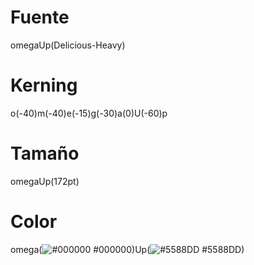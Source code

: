 # Fuente

omegaUp(Delicious-Heavy)

# Kerning

o(-40)m(-40)e(-15)g(-30)a(0)U(-60)p

# Tamaño

omegaUp(172pt)

# Color

omega(![#000000](https://placehold.it/15/000000?text=+) #000000)Up(![#5588DD](https://placehold.it/15/5588DD?text=+) #5588DD)
